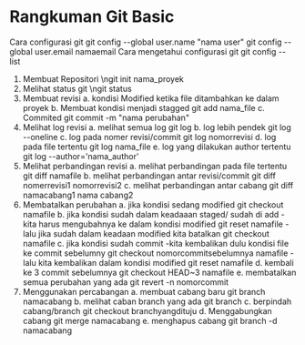 # Rangkuman Git Basic 

Cara configurasi git
	git config --global user.name "nama user"
	git config --global user.email namaemail
Cara mengetahui configurasi git
	git config --list

1. Membuat Repositori
	\ngit init nama_proyek
2. Melihat status git 
	\ngit status
3. Membuat revisi
	a. kondisi Modified ketika file ditambahkan ke dalam proyek
	b. Membuat kondisi menjadi stagged
		git add nama_file
	c. Commited 
		git commit -m "nama perubahan"
4. Melihat log revisi
	a. melihat semua log
		git log
	b. log lebih pendek
		git log --oneline
	c. log pada nomer revisi/commit
		git log nomorrevisi
	d. log pada file tertentu
		git log nama_file
	e. log yang dilakukan author tertentu
		git log --author='nama_author'
5. Melihat perbandingan revisi
	a. melihat perbandingan pada file tertentu
		git diff namafile
	b. melihat perbandingan antar revisi/commit
		git diff nomerrevisi1 nomorrevisi2
	c. melihat perbandingan antar cabang
		git diff namacabang1 nama cabang2
6. Membatalkan perubahan 
	a. jika kondisi sedang modified
		git checkout namafile
	b. jika kondisi sudah dalam keadaaan staged/ sudah di add
		- kita harus mengubahnya ke dalam kondisi modified
			git reset namafile
		-lalu jika sudah dalam keadaan modified kita batalkan
			git checkout namafile
	c. jika kondisi sudah commit
		-kita kembalikan dulu kondisi file ke commit sebelumny
			git checkout nomorcommitsebelumnya namafile
		-lalu kita kembalikan dalam kondisi modified
			git reset namafile
	d. kembali ke 3 commit sebelumnya
		git checkout HEAD~3 namafile
	e. membatalkan semua perubahan yang ada
		git revert -n nomorcommit
7. Menggunakan percabangan
	a. membuat cabang baru
		git branch namacabang
	b. melihat caban branch yang ada
		git branch
	c. berpindah cabang/branch
		git checkout branchyangdituju
	d. Menggabungkan cabang
		git merge namacabang
	e. menghapus cabang 
		git branch -d namacabang
